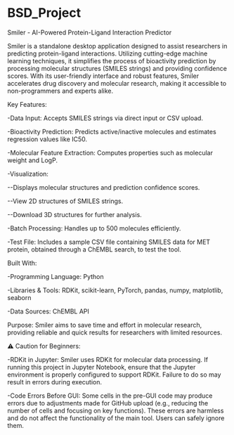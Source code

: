 # BSD_Project
Smiler - AI-Powered Protein-Ligand Interaction Predictor

Smiler is a standalone desktop application designed to assist researchers in predicting protein-ligand interactions. Utilizing cutting-edge machine learning techniques, it simplifies the process of bioactivity prediction by processing molecular structures (SMILES strings) and providing confidence scores. With its user-friendly interface and robust features, Smiler accelerates drug discovery and molecular research, making it accessible to non-programmers and experts alike.

Key Features:

-Data Input: Accepts SMILES strings via direct input or CSV upload.

-Bioactivity Prediction: Predicts active/inactive molecules and estimates regression values like IC50.

-Molecular Feature Extraction: Computes properties such as molecular weight and LogP.

-Visualization: 

--Displays molecular structures and prediction confidence scores.

--View 2D structures of SMILES strings.

--Download 3D structures for further analysis.

-Batch Processing: Handles up to 500 molecules efficiently.

-Test File: Includes a sample CSV file containing SMILES data for MET protein, obtained through a ChEMBL search, to test the tool.

Built With:

-Programming Language: Python

-Libraries & Tools: RDKit, scikit-learn, PyTorch, pandas, numpy, matplotlib, seaborn

-Data Sources: ChEMBL API

Purpose:
Smiler aims to save time and effort in molecular research, providing reliable and quick results for researchers with limited resources.

⚠️ Caution for Beginners:

-RDKit in Jupyter: Smiler uses RDKit for molecular data processing. If running this project in Jupyter Notebook, ensure that the Jupyter environment is properly configured to support RDKit. Failure to do so may result in errors during execution.

-Code Errors Before GUI: Some cells in the pre-GUI code may produce errors due to adjustments made for GitHub upload (e.g., reducing the number of cells and focusing on key functions). These errors are harmless and do not affect the functionality of the main tool. Users can safely ignore them.
